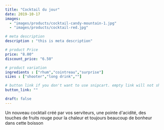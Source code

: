```yaml
---
title: "Cocktail du jour"
date: 2019-10-17
images: 
  - "images/products/cocktail-candy-mountain-1.jpg"
  - "images/products/cocktail-red.jpg"

# meta description
description : "this is meta description"

# product Price
price: "8.00"
discount_price: "6.50"

# product variation
ingredients : ["rhum","cointreau","surprise"]
sizes : ["shooter","long drink",""]

# button link if you don't want to use snipcart. empty link will not show button
button_link: ""

draft: false
---
```


Un nouveau cocktail créé par vos serviteurs, une pointe d'acidité, des touches de fruits rouge pour la chaleur et toujours beaucoup de bonheur dans cette boisson